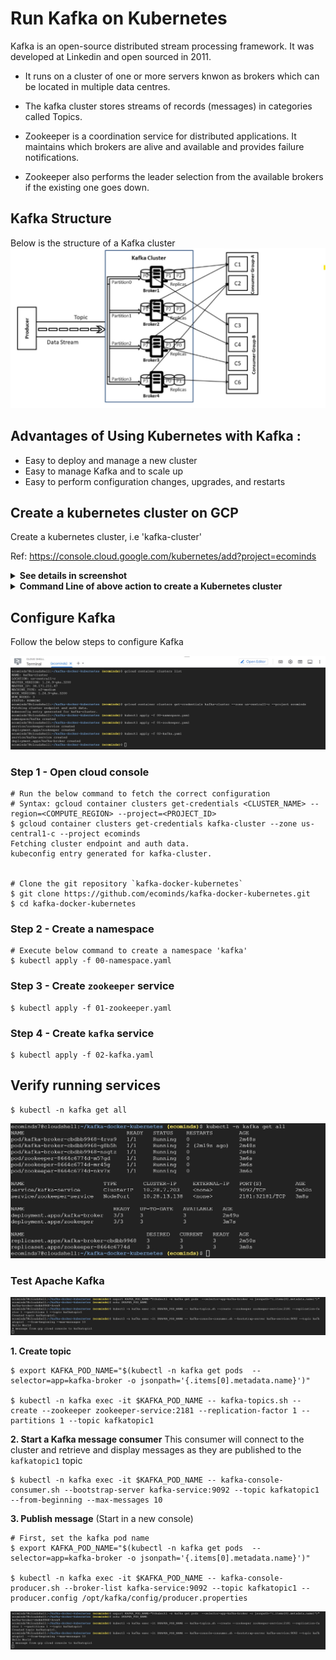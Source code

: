 # Run Kafka on Kubernetes
Kafka is an open-source distributed stream processing framework. It was developed at Linkedin and open sourced in 2011.

- It runs on a cluster of one or more servers knwon as brokers which can be located in multiple data centres.

- The kafka cluster stores streams of records (messages) in categories called Topics.

- Zookeeper is a coordination service for distributed applications. It maintains which brokers are alive and available and provides failure notifications.

- Zookeeper also performs the leader selection from the available brokers if the existing one goes down.

## Kafka Structure
Below is the structure of a Kafka cluster
![kafka-structure](images/00-kafka-structure.jpg?raw=true "Kafka Structure")

## Advantages of Using Kubernetes with Kafka :

- Easy to deploy and manage a new cluster
- Easy to manage Kafka and to scale up
- Easy to perform configuration changes, upgrades, and restarts


## Create a kubernetes cluster on GCP
Create a kubernetes cluster, i.e 'kafka-cluster'

Ref: https://console.cloud.google.com/kubernetes/add?project=ecominds

<details>
<summary><b>See details in screenshot</b></summary>

![kubernetes-cluster](images/01-kubernetes-cluster.jpg?raw=true "kubernetes Cluster")

</details>

<details>
<summary><b>Command Line of above action to create a Kubernetes cluster</b></summary>

```
$ gcloud beta container --project "ecominds" clusters create "kafka-cluster" --no-enable-basic-auth \ 
--cluster-version "1.24.9-gke.3200" --release-channel "regular" --machine-type "e2-medium" --image-type "COS_CONTAINERD" \ 
--disk-type "pd-balanced" --disk-size "100" --metadata disable-legacy-endpoints=true \ 
--scopes "https://www.googleapis.com/auth/devstorage.read_only","https://www.googleapis.com/auth/logging.write", \ 
"https://www.googleapis.com/auth/monitoring","https://www.googleapis.com/auth/servicecontrol", \ 
"https://www.googleapis.com/auth/service.management.readonly","https://www.googleapis.com/auth/trace.append" \ 
--num-nodes "3" --logging=SYSTEM,WORKLOAD --monitoring=SYSTEM --enable-ip-alias --network "projects/ecominds/global/networks/default" \ 
--subnetwork "projects/ecominds/regions/us-central1/subnetworks/default" --no-enable-intra-node-visibility \ 
--default-max-pods-per-node "110" --no-enable-master-authorized-networks --addons HorizontalPodAutoscaling,HttpLoadBalancing, \
GcePersistentDiskCsiDriver --enable-autoupgrade --enable-autorepair --max-surge-upgrade 1 --max-unavailable-upgrade 0 \ 
--enable-shielded-nodes --node-locations "us-central1-c"
```
![kubernetes-cluster](images/02-kubernetes-cluster.jpg?raw=true "kubernetes Cluster")

</details>

## Configure Kafka
Follow the below steps to configure Kafka

![kafka-deployment](images/03-kafka-deployment.jpg?raw=true "Kafka Deployment")

### Step 1 - Open cloud console
```
# Run the below command to fetch the correct configuration
# Syntax: gcloud container clusters get-credentials <CLUSTER_NAME> --region=<COMPUTE_REGION> --project=<PROJECT_ID>
$ gcloud container clusters get-credentials kafka-cluster --zone us-central1-c --project ecominds
Fetching cluster endpoint and auth data.
kubeconfig entry generated for kafka-cluster.


# Clone the git repository `kafka-docker-kubernetes`
$ git clone https://github.com/ecominds/kafka-docker-kubernetes.git
$ cd kafka-docker-kubernetes
```
### Step 2 - Create a namespace
```
# Execute below command to create a namespace 'kafka'
$ kubectl apply -f 00-namespace.yaml 
```

### Step 3 - Create `zookeeper` service
```
$ kubectl apply -f 01-zookeeper.yaml
```

### Step 4 - Create `kafka` service
```
$ kubectl apply -f 02-kafka.yaml
```

## Verify running services
```
$ kubectl -n kafka get all
```
![kafka-deployment](images/04-kafka-deployment.jpg?raw=true "Kafka Deployment")

### Test Apache Kafka
![kafka-deployment](images/05-kafka-deployment.jpg?raw=true "Kafka Deployment")

**1. Create topic**
```
$ export KAFKA_POD_NAME="$(kubectl -n kafka get pods  --selector=app=kafka-broker -o jsonpath='{.items[0].metadata.name}')"

$ kubectl -n kafka exec -it $KAFKA_POD_NAME -- kafka-topics.sh --create --zookeeper zookeeper-service:2181 --replication-factor 1 --partitions 1 --topic kafkatopic1
```

**2. Start a Kafka message consumer** 
This consumer will connect to the cluster and retrieve and display messages as they are published to the `kafkatopic1` topic

```
$ kubectl -n kafka exec -it $KAFKA_POD_NAME -- kafka-console-consumer.sh --bootstrap-server kafka-service:9092 --topic kafkatopic1  --from-beginning --max-messages 10
```

**3. Publish message** (Start in a new console)
```
# First, set the kafka pod name
$ export KAFKA_POD_NAME="$(kubectl -n kafka get pods  --selector=app=kafka-broker -o jsonpath='{.items[0].metadata.name}')"

$ kubectl -n kafka exec -it $KAFKA_POD_NAME -- kafka-console-producer.sh --broker-list kafka-service:9092 --topic kafkatopic1 --producer.config /opt/kafka/config/producer.properties
```
![kafka-deployment](images/05-kafka-deployment.jpg?raw=true "Kafka Deployment")